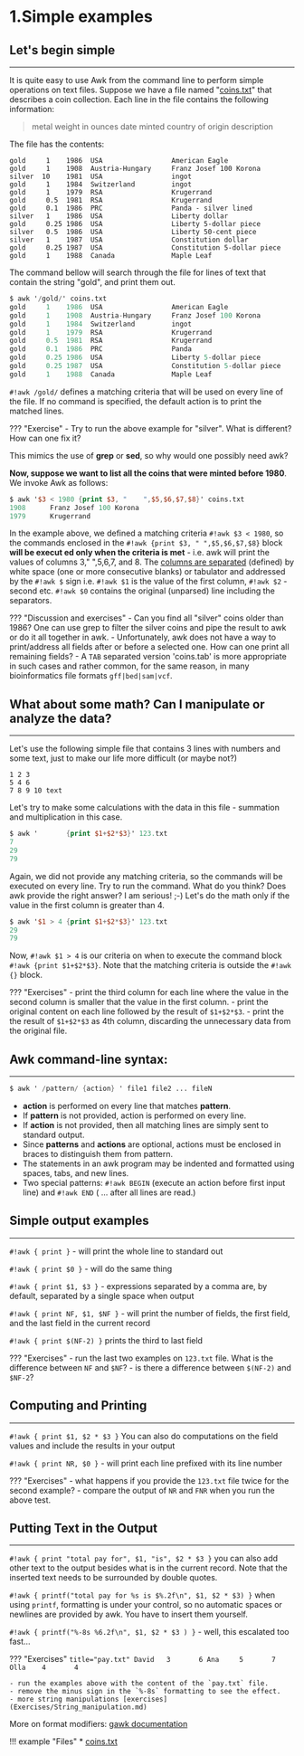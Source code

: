 # 1.Simple examples

## Let's begin simple
---
It is quite easy to use Awk from the command line to perform simple operations on text files. Suppose we have a file named "[coins.txt](data/coins.txt)" that describes a coin collection.
Each line in the file contains the following information:

>  metal weight in ounces date minted country of origin description

The file has the contents:
``` text title="coins.txt"
gold     1    1986  USA                 American Eagle
gold     1    1908  Austria-Hungary     Franz Josef 100 Korona
silver  10    1981  USA                 ingot
gold     1    1984  Switzerland         ingot
gold     1    1979  RSA                 Krugerrand
gold     0.5  1981  RSA                 Krugerrand
gold     0.1  1986  PRC                 Panda - silver lined
silver   1    1986  USA                 Liberty dollar
gold     0.25 1986  USA                 Liberty 5-dollar piece
silver   0.5  1986  USA                 Liberty 50-cent piece
silver   1    1987  USA                 Constitution dollar
gold     0.25 1987  USA                 Constitution 5-dollar piece
gold     1    1988  Canada              Maple Leaf
```

The command bellow will search through the file for lines of text that contain the string "gold", and print them out.

``` awk hl_lines="1"
$ awk '/gold/' coins.txt
gold     1    1986  USA                 American Eagle
gold     1    1908  Austria-Hungary     Franz Josef 100 Korona
gold     1    1984  Switzerland         ingot
gold     1    1979  RSA                 Krugerrand
gold     0.5  1981  RSA                 Krugerrand
gold     0.1  1986  PRC                 Panda
gold     0.25 1986  USA                 Liberty 5-dollar piece
gold     0.25 1987  USA                 Constitution 5-dollar piece
gold     1    1988  Canada              Maple Leaf
```

`#!awk /gold/` defines a matching criteria that will be used on every line of the file. If no command is specified, the default action is to print the matched lines.

??? "Exercise"
    - Try to run the above example for "silver". What is different? How can one fix it?

This mimics the use of **grep** or **sed**, so why would one possibly need awk?

**Now, suppose we want to list all the coins that were minted before 1980**. We invoke Awk as follows:

``` awk hl_lines="1"
$ awk '$3 < 1980 {print $3, "    ",$5,$6,$7,$8}' coins.txt
1908      Franz Josef 100 Korona
1979      Krugerrand
```
In the example above, we defined a matching criteria `#!awk $3 < 1980`, so the  commands enclosed in the `#!awk {print $3, " ",$5,$6,$7,$8}` block **will be execut
ed only when the criteria is met** - i.e. awk will print the values of columns 3,"    ",5,6,7, and 8. The [columns are separated](https://www.gnu.org/software/gawk/manual/html_node/Default-Field-Splitting.html) (defined) by white space (one or more consecutive blanks) or tabulator and addressed by the `#!awk $` sign i.e. `#!awk $1` is the value of the first column, `#!awk $2` - second etc. `#!awk $0` contains the original (unparsed) line including the separators.

??? "Discussion and exercises"
    - Can you find all "silver" coins older than 1986? One can use grep to filter the silver coins and pipe the result to awk or do it all together in awk.
    - Unfortunately, awk does not have a way to print/address all fields after or before a selected one. How can one print all remaining fields?
    - A `TAB` separated version 'coins.tab' is more appropriate in such cases and rather common, for the same reason, in many bioinformatics file formats `gff|bed|sam|vcf`.

## What about some math? Can I manipulate or analyze the data?
---
Let's use the following simple file that contains 3 lines with numbers and some text, just to make our life more difficult (or maybe not?)

``` title="123.txt"
1 2 3
5 4 6
7 8 9 10 text
```
Let's try to make some calculations with the data in this file - summation and multiplication in this case.

``` awk hl_lines="1"
$ awk '       {print $1+$2*$3}' 123.txt
7
29
79
```
Again, we did not provide any matching criteria, so the commands will be executed on every line. Try to run the command. What do you think? Does awk provide the right answer? I am serious! ;-)
Let's do the math only if the value in the first column is greater than 4.

```awk hl_lines="1"
$ awk '$1 > 4 {print $1+$2*$3}' 123.txt
29
79
```
Now, `#!awk $1 > 4` is our criteria on when to execute the command block ``#!awk {print $1+$2*$3}``. Note that the matching criteria is outside the ``#!awk {}`` block.

??? "Exercises"
    - print the third column for each line where the value in the second column is smaller that the value in the first column.
    - print the original content on each line followed by the result of `$1+$2*$3`.
    - print the the result of `$1+$2*$3` as 4th column, discarding the unnecessary data from the original file.


## Awk command-line syntax:
---
``` awk
$ awk ' /pattern/ {action} ' file1 file2 ... fileN
```

* **action** is performed on every line that matches **pattern**.
* If **pattern** is not provided, action is performed on every line.
* If **action** is not provided, then all matching lines are simply sent to standard output.
* Since **patterns** and **actions** are optional, actions must be enclosed in braces to distinguish them from pattern.
* The statements in an awk program may be indented and formatted using spaces, tabs, and new lines.
* Two special patterns: `#!awk BEGIN` (execute an action before first input line) and `#!awk END` ( ... after all lines are read.)

## Simple output examples
---
  `#!awk { print }` - will print the whole line to standard out

  `#!awk { print $0 }` - will do the same thing

  `#!awk { print $1, $3 }` - expressions separated by a comma are, by default, separated by a single space when output

  `#!awk { print NF, $1, $NF }` - will print the number of fields, the first field, and the last field in the current record

  `#!awk { print $(NF-2) }` prints the third to last field

??? "Exercises"
    - run the last two examples on `123.txt` file. What is the difference between `NF` and `$NF`?
    - is there a difference between `$(NF-2)` and `$NF-2`?
    
  
## Computing and Printing
---
  `#!awk { print $1, $2 * $3 }` You can also do computations on the field values and include the results in your output

  `#!awk { print NR, $0 }` - will print each line prefixed with its line number

??? "Exercises"
    - what happens if you provide the `123.txt` file twice for the second example?
    - compare the output of `NR` and `FNR` when you run the above test.

## Putting Text in the Output
---
  `#!awk { print "total pay for", $1, "is", $2 * $3 }` you can also add other text to the output besides what is in the current record. Note that the inserted text needs to be surrounded by double quotes.

  `#!awk { printf("total pay for %s is $%.2f\n", $1, $2 * $3) }` when using `printf`, formatting is under your control, so no automatic spaces or newlines are provided by awk. You have to insert them yourself.

  `#!awk { printf("%-8s %6.2f\n", $1, $2 * $3 ) }` - well, this escalated too fast...

??? "Exercises"
    ``` title="pay.txt"
    David   3       6
    Ana     5       7
    Olla    4       4
    ```

    - run the examples above with the content of the `pay.txt` file. 
    - remove the minus sign in the `%-8s` formatting to see the effect.
    - more string manipulations [exercises](Exercises/String_manipulation.md)

More on format modifiers: [gawk documentation](https://www.gnu.org/software/gawk/manual/html_node/Format-Modifiers.html#Format-Modifiers)

!!! example "Files"
    * [coins.txt](data/coins.txt)
